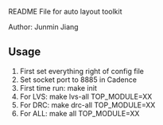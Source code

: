 README File for auto layout toolkit

Author: Junmin Jiang

## Usage

1. First set everything right of config file
2. Set socket port to 8885 in Cadence
2. First time run:
   make init
3. For LVS:
   make lvs-all TOP_MODULE=XX
4. For DRC:
   make drc-all TOP_MODULE=XX
5. For ALL:
   make all TOP_MODULE=XX
